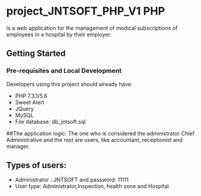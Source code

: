 # project_JNTSOFT_PHP_V1 PHP 
Is a web application for the management of medical subscriptions of employees in a hospital by their employer.

## Getting Started

### Pre-requisites and Local Development

Developers using this project should already have:

- PHP 7.3.1/5.6
- Sweet Alert
- JQuery
- MySQL
- File database: db_jntsoft.sql

##The application logic:
The one who is considered the administrator Chief Administrative and the rest are users, like accountant, receptionist and manager.
## Types of users:
- Administrator : JNTSOFT and password: 11111
- User type: Administrator,Inspection, health zone and Hospital.
